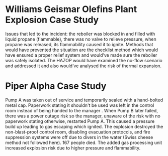 # Williams Geismar Olefins Plant Explosion Case Study

Issues that led to the incident: the reboiler was blocked in and filled with liquid propane (flammable), there was no valve to relieve pressure, when propane was released, its flammability caused it to ignite. Methods that would have prevented the situation are the checklist method which would have ensured a proper relief system and would’ve made sure the reboiler was safely isolated. The HAZOP would have examined the no-flow scenario and addressed it and also would’ve analysed the risk of thermal expansion.

# Piper Alpha Case Study

Pump A was taken out of service and temporarily sealed with a hand-bolted metal cap. Paperwork stating it shouldn't be used was left in the control room instead of being handed to the manager . When Pump B later failed, there was a power outage risk so the manager, unaware of the risk with no paperwork stating otherwise, restarted Pump A. This caused a pressure build up leading to gas escaping which ignited. The explosion destroyed the non-blast-proof control room, disabling evacuation protocols, and fire suppression systems were off due to divers in the water (Swiss cheese method not followed here). 167 people died. The added gas processing unit increased explosion risk due to higher pressure and flammability.
